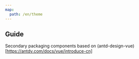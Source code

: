```yaml
---
map:
  path: /en/theme
---
```


## Guide

Secondary packaging components based on (antd-design-vue)[https://antdv.com/docs/vue/introduce-cn]
